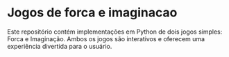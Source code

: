 # Jogos de forca e imaginacao
 Este repositório contém implementações em Python de dois jogos simples: Forca e Imaginação. Ambos os jogos são interativos e oferecem uma experiência divertida para o usuário.
